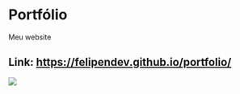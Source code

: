 # Portfólio
Meu website
## Link: https://felipendev.github.io/portfolio/

<img src="portfolio-gif.gif">
